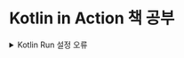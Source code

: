 # Kotlin in Action 책 공부

<details>
<summary>Kotlin Run 설정 오류</summary>
<div markdown="1">

- Error: No main class specified
- 원인: 

### 💡 해결 방법
<details>
<summary>설정 오류 개선</summary>
<div markdown="1">

<img src="">

</div>
</details>  

</div>
</details>  


